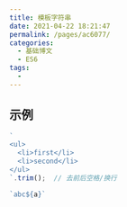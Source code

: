 ```yaml
---
title: 模板字符串
date: 2021-04-22 18:21:47
permalink: /pages/ac6077/
categories:
  - 基础博文
  - ES6
tags:
  -
---
```


## 示例
```js
`
<ul>
  <li>first</li>
  <li>second</li>
</ul>
`.trim();  // 去前后空格/换行

`abc${a}`
```